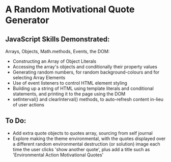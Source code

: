 # A Random Motivational Quote Generator

## JavaScript Skills Demonstrated:

Arrays, Objects, Math.methods, Events, the DOM:
- Constructing an Array of Object Literals
- Accessing the array's objects and conditionally their property values
- Generating random numbers, for random background-colours and for selecting Array Elements
- Use of event listeners to control HTML element styling
- Building up a string of HTML using template literals and conditional statements, and printing it to the page using the DOM
- setInterval() and clearInterval() methods, to auto-refresh content in-lieu of user actions


## To Do:
- Add extra quote objects to quotes array, sourcing from self journal
- Explore making the theme environmental, with the quotes displayed over a different random environmental destruction (or solution) image each time the user clicks 'show another quote', plus add a title such as 'Environmental Action Motivational Quotes'